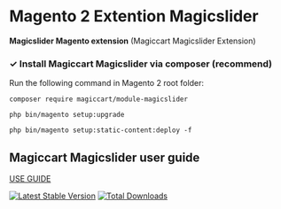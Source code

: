 # Magento 2 Extention Magicslider
**Magicslider Magento extension** (Magiccart Magicslider Extension)
### ✓ Install Magiccart Magicslider via composer (recommend)
Run the following command in Magento 2 root folder:

`composer require magiccart/module-magicslider`

`php bin/magento setup:upgrade`

`php bin/magento setup:static-content:deploy -f`
## Magiccart Magicslider user guide
[USE GUIDE](https://docs.alothemes.com/m2/theme/gecko/#sub65)

[![Latest Stable Version](https://poser.pugx.org/magiccart/module-magicslider/v/stable)](https://packagist.org/packages/magiccart/module-magicslider)
[![Total Downloads](https://poser.pugx.org/magiccart/module-magicslider/downloads)](https://packagist.org/packages/magiccart/module-magicslider)
